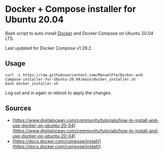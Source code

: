 # Docker + Compose installer for Ubuntu 20.04

Bash script to auto install [Docker](https://www.docker.com/) and Docker Compose on Ubuntu 20.04 LTS.

Last updated for Docker Compose v1.29.2.

## Usage

```
curl -L https://raw.githubusercontent.com/ManuelFte/Docker-and-Compose-installer-for-Ubuntu-20.04/main/docker_installer.sh
bash docker_installer.sh
```

Log out and in again or reboot to apply the changes.

## Sources

* [https://www.digitalocean.com/community/tutorials/how-to-install-and-use-docker-on-ubuntu-20-04](https://www.digitalocean.com/community/tutorials/how-to-install-and-use-docker-on-ubuntu-20-04)
* [https://docs.docker.com/compose/install/](https://docs.docker.com/compose/install/)

